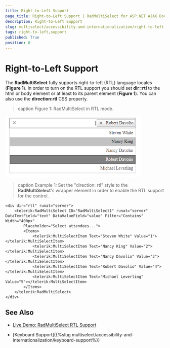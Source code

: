 ```yaml
---
title: Right-to-Left Support
page_title: Right-to-Left Support | RadMultiSelect for ASP.NET AJAX Documentation
description: Right-to-Left Support
slug: multiselect/accessibility-and-internationalization/right-to-left-support
tags: right-to-left,support
published: True
position: 0
---
```



# Right-to-Left Support

The **RadMultiSelect** fully supports right-to-left (RTL) language locales (**Figure 1**). In order to turn on the RTL support you should set **dir=rtl** to the html or body element or at least to its parent element (**Figure 1**).  You can also use the **direction:rtl** CSS property. 

>caption Figure 1: RadMultiSelect in RTL mode.

![RadMultiSelect-rtl](../images/multiselect-rtl.png)

>caption Example 1: Set the "direction: rtl" style to the **RadMultiSelect**'s wrapper element in order to enable the RTL support for the control.

````ASP.NET
<div dir="rtl" runat="server">
    <telerik:RadMultiSelect ID="RadMultiSelect1" runat="server" DataTextField="text" DataValueField="value" Filter="Contains" Width="400px"
        Placeholder="Select attendees...">
        <Items>
            <telerik:MultiSelectItem Text="Steven White" Value="1"></telerik:MultiSelectItem>
            <telerik:MultiSelectItem Text="Nancy King" Value="2"></telerik:MultiSelectItem>
            <telerik:MultiSelectItem Text="Nancy Davolio" Value="3"></telerik:MultiSelectItem>
            <telerik:MultiSelectItem Text="Robert Davolio" Value="4"></telerik:MultiSelectItem>
            <telerik:MultiSelectItem Text="Michael Leverling" Value="5"></telerik:MultiSelectItem>
        </Items>
    </telerik:RadMultiSelect>
</div>
````

## See Also

 * [Live Demo: RadMultiSelect RTL Support](https://demos.telerik.com/aspnet-ajax/multiselect/rtl/defaultcs.aspx)

 * [Keyboard Support]({%slug multiselect/accessibility-and-internationalization/keyboard-support%})
